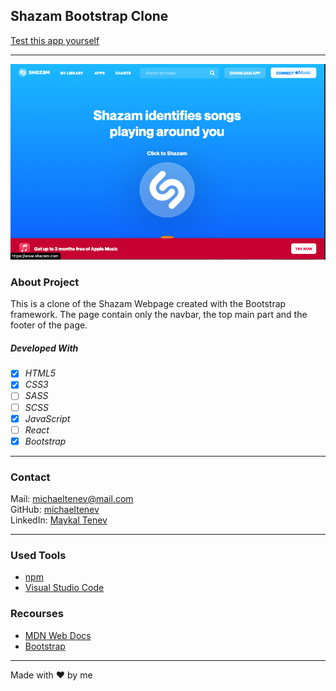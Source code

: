 ## Shazam Bootstrap Clone

[Test this app yourself](https://maykaltenev.github.io/shazam-boostrap-clone/)

---

![bootstrap-page](./images/shazam-bootstrap.png)

### About Project

This is a clone of the Shazam Webpage created with the Bootstrap framework. The page contain only the navbar, the top main part and the footer of the page.
<br>

##### Developed With

- [x] _HTML5_
- [x] _CSS3_
- [ ] _SASS_
- [ ] _SCSS_
- [x] _JavaScript_
- [ ] _React_
- [x] _Bootstrap_

---

### Contact

Mail: <michaeltenev@mail.com><br>
GitHub: [michaeltenev](https://github.com/maykaltenev)<br>
LinkedIn: [Maykal Tenev](https://www.linkedin.com/in/maykal-tenev-a8729586/)

---

### Used Tools

- [npm](https://www.npmjs.com/)
- [Visual Studio Code](https://code.visualstudio.com/)

### Recourses

- [MDN Web Docs](https://developer.mozilla.org/de/)
- [Bootstrap](https://getbootstrap.com/)

---

Made with ❤️ by me
